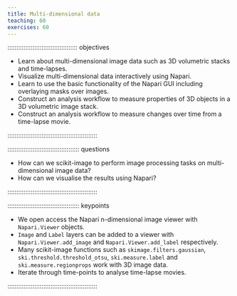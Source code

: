 ```yaml
---
title: Multi-dimensional data
teaching: 60
exercises: 60
---
```


::::::::::::::::::::::::::::::::::::::: objectives

- Learn about multi-dimensional image data such as 3D volumetric stacks and time-lapses.
- Visualize multi-dimensional data interactively using Napari.
- Learn to use the basic functionality of the Napari GUI including overlaying masks over images.
- Construct an analysis workflow to measure properties of 3D objects in a 3D volumetric image stack.
- Construct an analysis workflow to measure changes over time from a time-lapse movie.

::::::::::::::::::::::::::::::::::::::::::::::::::

:::::::::::::::::::::::::::::::::::::::: questions

- How can we scikit-image to perform image processing tasks on multi-dimensional image data?
- How can we visualise the results using Napari?

::::::::::::::::::::::::::::::::::::::::::::::::::

:::::::::::::::::::::::::::::::::::::::: keypoints

- We open access the Napari n-dimensional image viewer with `Napari.Viewer` objects.
- `Image` and `Label` layers can be added to a viewer with `Napari.Viewer.add_image`
  and `Napari.Viewer.add_label` respectively.
- Many scikit-image functions such as `skimage.filters.gaussian`, `ski.threshold.threshold_otsu`,
  `ski.measure.label` and `ski.measure.regionprops` work with 3D image data.
- Iterate through time-points to analyse time-lapse movies.

::::::::::::::::::::::::::::::::::::::::::::::::::
